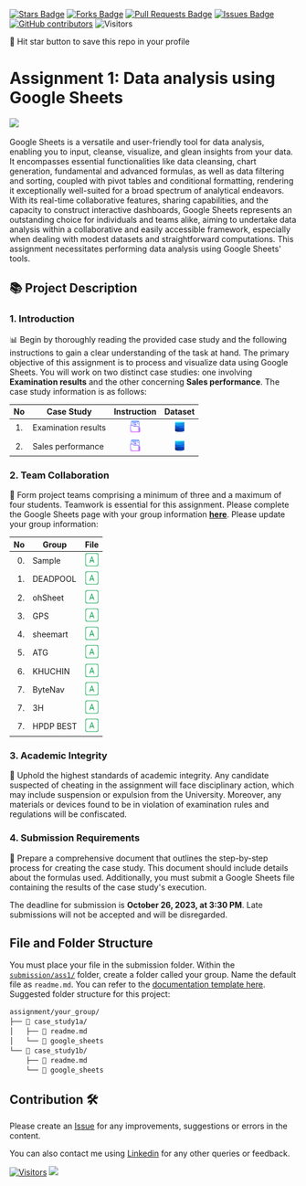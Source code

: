 <a href="https://github.com/drshahizan/BDM/stargazers"><img src="https://img.shields.io/github/stars/drshahizan/BDM" alt="Stars Badge"/></a>
<a href="https://github.com/drshahizan/BDM/network/members"><img src="https://img.shields.io/github/forks/drshahizan/BDM" alt="Forks Badge"/></a>
<a href="https://github.com/drshahizan/BDM/pulls"><img src="https://img.shields.io/github/issues-pr/drshahizan/BDM" alt="Pull Requests Badge"/></a>
<a href="https://github.com/drshahizan/BDM"><img src="https://img.shields.io/github/issues/drshahizan/BDM" alt="Issues Badge"/></a>
<a href="https://github.com/drshahizan/BDM/graphs/contributors"><img alt="GitHub contributors" src="https://img.shields.io/github/contributors/drshahizan/BDM?color=2b9348"></a>
![Visitors](https://api.visitorbadge.io/api/visitors?path=https%3A%2F%2Fgithub.com%2Fdrshahizan%2BDM&labelColor=%23d9e3f0&countColor=%23697689&style=flat)

🌟 Hit star button to save this repo in your profile

# Assignment 1: Data analysis using Google Sheets

<p align="left">
<img src="https://www.filepicker.io/api/file/SDYwYDBgTeuZyALrCrCh"  height="300" />
</p>

Google Sheets is a versatile and user-friendly tool for data analysis, enabling you to input, cleanse, visualize, and glean insights from your data. It encompasses essential functionalities like data cleansing, chart generation, fundamental and advanced formulas, as well as data filtering and sorting, coupled with pivot tables and conditional formatting, rendering it exceptionally well-suited for a broad spectrum of analytical endeavors. With its real-time collaborative features, sharing capabilities, and the capacity to construct interactive dashboards, Google Sheets represents an outstanding choice for individuals and teams alike, aiming to undertake data analysis within a collaborative and easily accessible framework, especially when dealing with modest datasets and straightforward computations. This assignment necessitates performing data analysis using Google Sheets' tools. 

## 📚 Project Description

### 1. Introduction
📊 Begin by thoroughly reading the provided case study and the following instructions to gain a clear understanding of the task at hand. The primary objective of this assignment is to process and visualize data using Google Sheets. You will work on two distinct case studies: one involving **Examination results** and the other concerning **Sales performance**. The case study information is as follows:

| No | Case Study | Instruction | Dataset |
|:----:|---------|:-------------:|:------:|
| 1.  | Examination results | <a href="../images/Ass1a.pdf" ><img src="../images/document.png" width="24px" height="24px"></a> | <a href="https://raw.githubusercontent.com/drshahizan/dataset/main/GS/Dataset1.txt" ><img src="../images/dataset.png" width="24px" height="24px"></a> |
| 2.  | Sales performance | <a href="../images/Ass1b.pdf" ><img src="../images/document.png" width="24px" height="24px"></a> | <a href="https://raw.githubusercontent.com/drshahizan/dataset/main/GS/Dataset2.txt" ><img src="../images/dataset.png" width="24px" height="24px"></a> |

### 2. Team Collaboration
🚀 Form project teams comprising a minimum of three and a maximum of four students. Teamwork is essential for this assignment. Please complete the Google Sheets page with your group information [**here**](https://docs.google.com/spreadsheets/d/1vLDgDAu2ai9rAOIKUfE1xUfTEvK2ikpXJ_1F-Xqtk_c/edit#gid=305100254). Please update your group information:

| No | Group |  File |
| -----: |  ------ | :-----: | 
| 0. | Sample  |  <a href="submission/ass1/Sample/readme.md" ><img src="../images/answer.png" width="24px" height="24px" ></a> | 
| 1. | DEADPOOL |  <a href="[submission/ass1/DEADPOOL/readme.md](https://github.com/drshahizan/HPDP/tree/main/assignment/submission/ass1/DEADPOOL.)" ><img src="../images/answer.png" width="24px" height="24px" ></a> | 
| 2. | ohSheet |  <a href="submission/ass1/ohSheet/readme.md" ><img src="../images/answer.png" width="24px" height="24px" ></a> | 
| 3. |  GPS |  <a href="submission/ass1/" ><img src="../images/answer.png" width="24px" height="24px" ></a> | 
| 4. | sheemart |  <a href="submission/ass1/ohSheet/read.me" ><img src="../images/answer.png" width="24px" height="24px" ></a> | 
| 5. | ATG |  <a href="submission/ass1/ohSheet/read.me" ><img src="../images/answer.png" width="24px" height="24px" ></a> | 
| 6. | KHUCHIN |  <a href="submission/ass1/KHUCHIN/read.me" ><img src="../images/answer.png" width="24px" height="24px" ></a> |
| 7. | ByteNav |  <a href="submission/ass1/ByteNav/readme.md" ><img src="../images/answer.png" width="24px" height="24px" ></a> |
| 7. | 3H |  <a href="submission/ass1/3H/readme.md" ><img src="../images/answer.png" width="24px" height="24px" ></a> |
| 7. | HPDP BEST |  <a href="submission/ass1/HPDP BEST/read.me" ><img src="../images/answer.png" width="24px" height="24px" ></a> |


### 3. Academic Integrity
🚫 Uphold the highest standards of academic integrity. Any candidate suspected of cheating in the assignment will face disciplinary action, which may include suspension or expulsion from the University. Moreover, any materials or devices found to be in violation of examination rules and regulations will be confiscated.

### 4. Submission Requirements
📝 Prepare a comprehensive document that outlines the step-by-step process for creating the case study. This document should include details about the formulas used. Additionally, you must submit a Google Sheets file containing the results of the case study's execution.

The deadline for submission is **October 26, 2023, at 3:30 PM**. Late submissions will not be accepted and will be disregarded.

## File and Folder Structure 

You must place your file in the submission folder. Within the [`submission/ass1/`](./submission/ass1/) folder, create a folder called your group. Name the default file as `readme.md`. You can refer to the [documentation template here](./submission/ass1/Sample/readme.md). Suggested folder structure for this project:

```html
assignment/your_group/
├── 📁 case_study1a/
│   ├── 📄 readme.md
│   └── 📄 google_sheets
└── 📁 case_study1b/
    ├── 📄 readme.md
    └── 📄 google_sheets

```

## Contribution 🛠️
Please create an [Issue](https://github.com/drshahizan/BDM/issues) for any improvements, suggestions or errors in the content.

You can also contact me using [Linkedin](https://www.linkedin.com/in/drshahizan/) for any other queries or feedback.

[![Visitors](https://api.visitorbadge.io/api/visitors?path=https%3A%2F%2Fgithub.com%2Fdrshahizan&labelColor=%23697689&countColor=%23555555&style=plastic)](https://visitorbadge.io/status?path=https%3A%2F%2Fgithub.com%2Fdrshahizan)
![](https://hit.yhype.me/github/profile?user_id=81284918)
